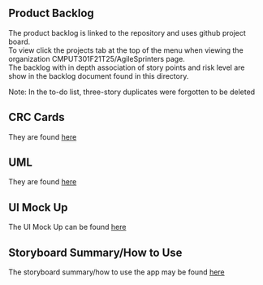 ## Product Backlog
The product backlog is linked to the repository and uses github project board. <br>
To view click the projects tab at the top of the menu when viewing the organization CMPUT301F21T25/AgileSprinters page. <br>
The backlog with in depth association of story points and risk level are show in the backlog document found in this directory. <br>

Note:
In the to-do list, three-story duplicates were forgotten to be deleted

## CRC Cards
They are found [here](https://github.com/CMPUT301F21T25/AgileSprinters/blob/main/doc/CRC%20Cards.pdf)

## UML
They are found [here](https://github.com/CMPUT301F21T25/AgileSprinters/blob/main/doc/UML.png)

## UI Mock Up 
The UI Mock Up can be found [here](https://github.com/CMPUT301F21T25/AgileSprinters/blob/main/doc/UI_MockUp.pdf)

## Storyboard Summary/How to Use
The storyboard summary/how to use the app may be found [here](https://github.com/CMPUT301F21T25/AgileSprinters/blob/main/doc/Story%20Board.pdf)
